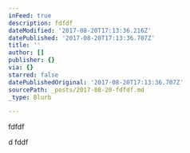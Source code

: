 ```yaml
---
inFeed: true
description: fdfdf
dateModified: '2017-08-20T17:13:36.216Z'
datePublished: '2017-08-20T17:13:36.707Z'
title: ''
author: []
publisher: {}
via: {}
starred: false
datePublishedOriginal: '2017-08-20T17:13:36.707Z'
sourcePath: _posts/2017-08-20-fdfdf.md
_type: Blurb

---
```

fdfdf

d
fddf